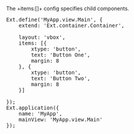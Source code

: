 The +items:[]+ config specifies child components.

<pre class="runnable">
Ext.define('MyApp.view.Main', {
    extend: 'Ext.container.Container', 

    layout: 'vbox',
    items: [{
        xtype: 'button',
        text: 'Button One',
        margin: 8
    }, {
        xtype: 'button',
        text: 'Button Two',
        margin: 8
    }]

});
Ext.application({
    name: 'MyApp',
    mainView: 'MyApp.view.Main'
});</pre>